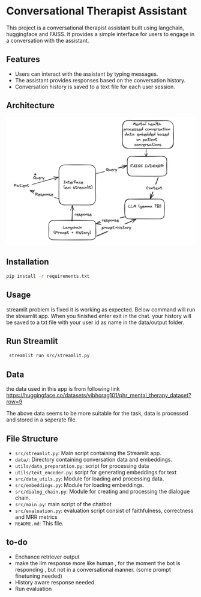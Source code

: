 # Conversational Therapist Assistant

This project is a conversational therapist assistant built using langchain, huggingface and FAISS. It provides a simple interface for users to engage in a conversation with the assistant.

## Features

- Users can interact with the assistant by typing messages.
- The assistant provides responses based on the conversation history.
- Conversation history is saved to a text file for each user session.

## Architecture

![Architecture Diagram](Architect.png)

## Installation

```bash
pip install -r requirements.txt
```

## Usage

 streamlit problem is fixed it is working as expected. Below command will run the streamlit app. When you finished enter exit in the chat. your history will be saved to a txt file with your user id as name in the data/output folder.

## Run Streamlit

```bash
 streamlit run src/streamlit.py
```
## Data

the data used in this app is from following link
https://huggingface.co/datasets/vibhorag101/phr_mental_therapy_dataset?row=9

The above data seems to be more suitable for the task, data is processed and stored in a seperate file.


## File Structure

- `src/streamlit.py`: Main script containing the Streamlit app.
- `data/`: Directory containing conversation data and embeddings.
- `utils/data_preparation.py`: script for processing data
- `utils/text_encoder.py`: script for generating embeddings for text
- `src/data_utils.py`: Module for loading and processing data.
- `src/embeddings.py`: Module for loading embeddings.
- `src/dialog_chain.py`: Module for creating and processing the dialogue chain.
- `src/main.py`: main script of the chatbot
- `src/evaluation.py`: evaluation script consist of faithfulness, correctness and MRR metrics
- `README.md`: This file.

## to-do

- Enchance retriever output
- make the llm response more like human , for the moment the bot is responding , but not in a conversational manner. (some prompt finetuning needed)
- History aware response needed.
- Run evaluation
